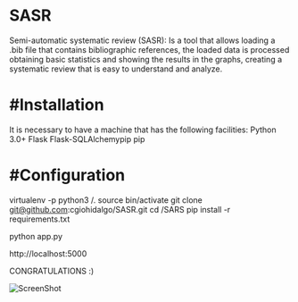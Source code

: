 # SASR
Semi-automatic systematic review (SASR): Is a tool that allows loading a .bib file that contains bibliographic references, the loaded data is processed obtaining basic statistics and showing the results in the graphs, creating a systematic review that is easy to understand and analyze. 


# #Installation
It is necessary to have a machine that has the following facilities:
Python 3.0+
Flask
Flask-SQLAlchemypip
pip

# #Configuration

virtualenv -p python3 /.
source bin/activate
git clone git@github.com:cgiohidalgo/SASR.git
cd /SARS
pip install -r requirements.txt

python app.py

http://localhost:5000



CONGRATULATIONS :)

![ScreenShot](https://raw.githubusercontent.com/i-saumitra/Voice-controlled-MP3-Player/master/screenshot.jpg)
